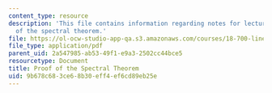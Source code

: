 ```yaml
---
content_type: resource
description: 'This file contains information regarding notes for lecture 18: proof
  of the spectral theorem.'
file: https://ol-ocw-studio-app-qa.s3.amazonaws.com/courses/18-700-linear-algebra-fall-2013/9b678c683ce68b30eff4ef6cd89eb25e_MIT18_700F13_spctrl_thrm.pdf
file_type: application/pdf
parent_uid: 2a547985-ab53-49f1-e9a3-2502cc44bce5
resourcetype: Document
title: Proof of the Spectral Theorem
uid: 9b678c68-3ce6-8b30-eff4-ef6cd89eb25e
---
```

